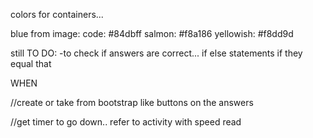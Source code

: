 colors for containers... 

blue from image:  code:	#84dbff
salmon: #f8a186
yellowish: #f8dd9d


still TO DO:
-to check if answers are correct... if else statements if they equal that


WHEN 

//create or take from bootstrap like buttons on the answers

//get timer to go down.. refer to activity with speed read